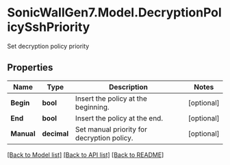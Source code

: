 # SonicWallGen7.Model.DecryptionPolicySshPriority
Set decryption policy priority

## Properties

Name | Type | Description | Notes
------------ | ------------- | ------------- | -------------
**Begin** | **bool** | Insert the policy at the beginning. | [optional] 
**End** | **bool** | Insert the policy at the end. | [optional] 
**Manual** | **decimal** | Set manual priority for decryption policy. | [optional] 

[[Back to Model list]](../README.md#documentation-for-models) [[Back to API list]](../README.md#documentation-for-api-endpoints) [[Back to README]](../README.md)

